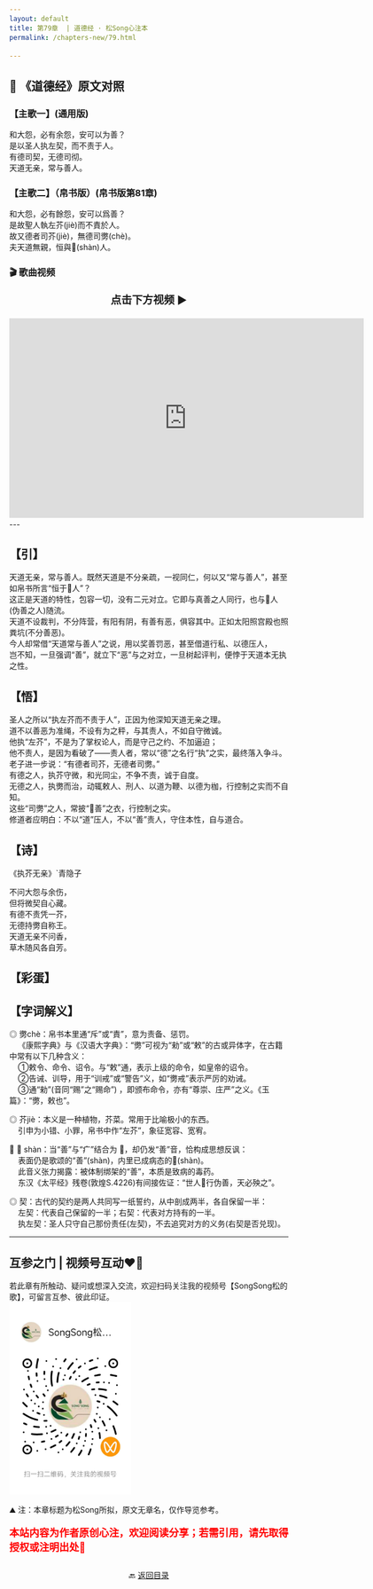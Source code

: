 ```yaml
---
layout: default
title: 第79章  | 道德经 · 松Song心注本
permalink: /chapters-new/79.html

---
```


## 📜 《道德经》原文对照
### 【主歌一】(通用版) 
和大怨，必有余怨，安可以为善？<br>
是以圣人执左契，而不责于人。<br>
有德司契，无德司彻。<br>
天道无亲，常与善人。<br>

### 【主歌二】（帛书版）(帛书版第81章)
和大怨，必有餘怨，安可以爲善？<br>
是故聖人執左芥(jiè)而不責於人。<br>
故又德者司芥(jiè)，無德司勶(chè)。<br>
夫天道無親，恒與𤹍(shàn)人。<br>

### 🎬 歌曲视频
<p style="text-align:center; font-size:1.2rem; font-weight:bold;">
  点击下方视频 ▶️
</p>

<iframe
  src="https://streamable.com/e/wd5pnu"
  width="640"
  height="360"
  frameborder="0"
  allowfullscreen
  loading="lazy">
</iframe>
---

## 【引】
天道无亲，常与善人。既然天道是不分亲疏，一视同仁，何以又“常与善人”，甚至如帛书所言“恒于𤹍人”？<br>
这正是天道的特性，包容一切，没有二元对立。它即与真善之人同行，也与𤹍人(伪善之人)随流。<br>
天道不设裁判，不分阵营，有阳有阴，有善有恶，俱容其中。正如太阳照宫殿也照粪坑(不分善恶)。<br>
今人却常借“天道常与善人”之说，用以奖善罚恶，甚至借道行私、以德压人，<br>
岂不知，一旦强调“善”，就立下“恶”与之对立，一旦树起评判，便悖于天道本无执之性。<br>

## 【悟】
圣人之所以“执左芥而不责于人”，正因为他深知天道无亲之理。<br>
道不以善恶为准绳，不设有为之秤，与其责人，不如自守微诚。<br>
他执“左芥”，不是为了掌权论人，而是守己之约、不加逼迫；<br>
他不责人，是因为看破了——责人者，常以“德”之名行“执”之实，最终落入争斗。<br>
老子进一步说：“有德者司芥，无德者司勶。”<br>
有德之人，执芥守微，和光同尘，不争不责，诚于自度。<br>
无德之人，执勶而治，动辄敕人、刑人、以道为鞭、以德为枷，行控制之实而不自知。<br>
这些“司勶”之人，常披“𤹍善”之衣，行控制之实。<br>
修道者应明白：不以“道”压人，不以“善”责人，守住本性，自与道合。<br>

## 【诗】
《执芥无亲》`青隐子<br>

不问大怨与余伤，<br>
但将微契自心藏。<br>
有德不责凭一芥，<br>
无德持勶自称王。<br>
天道无亲不问香，<br>
草木随风各自芳。<br>

## 【彩蛋】

## 【字词解义】

◎ 	勶chè：帛书本里通“斥”或“責”，意为责备、惩罚。<br>
&nbsp;&nbsp;&nbsp;&nbsp;《康熙字典》与《汉语大字典》：“勶”可视为“勑”或“敕”的古或异体字，在古籍中常有以下几种含义：<br>
&nbsp;&nbsp;&nbsp;&nbsp;①敕令、命令、诏令。与“敕”通，表示上级的命令，如皇帝的诏令。<br>
&nbsp;&nbsp;&nbsp;&nbsp;②告诫、训导，用于“训戒”或“警告”义，如“勶戒”表示严厉的劝诫。<br>
&nbsp;&nbsp;&nbsp;&nbsp;③通“勑”(音同“赐”之“赐命”) ，即颁布命令，亦有“尊崇、庄严”之义。《玉篇》：“勶，敕也”。<br>


◎ 芥jiè：本义是一种植物，芥菜。常用于比喻极小的东西。<br>
&nbsp;&nbsp;&nbsp;&nbsp;引申为小错、小罪，帛书中作“左芥”，象征宽容、宽宥。<br>

◎ 𤹍 shàn：当“善”与“疒”结合为 𤹍，却仍发“善”音，恰构成思想反讽：<br>
&nbsp;&nbsp;&nbsp;&nbsp;表面仍是歌颂的“善”(shàn)，内里已成病态的𤹍(shàn)。<br>
&nbsp;&nbsp;&nbsp;&nbsp;此音义张力揭露：被体制绑架的“善”，本质是致病的毒药。<br>
&nbsp;&nbsp;&nbsp;&nbsp;东汉《太平经》残卷(敦煌S.4226)有间接佐证：“世人𤹍行伪善，天必殃之”。<br>

◎ 契：古代的契约是两人共同写一纸誓约，从中剖成两半，各自保留一半：<br>
&nbsp;&nbsp;&nbsp;&nbsp;左契：代表自己保留的一半；右契：代表对方持有的一半。<br>
&nbsp;&nbsp;&nbsp;&nbsp;执左契：圣人只守自己那份责任(左契)，不去追究对方的义务(右契是否兑现)。<br>

---
##  互参之门 | 视频号互动❤️🤝

若此章有所触动、疑问或想深入交流，欢迎扫码关注我的视频号【SongSong松的歌】，可留言互参、彼此印证。<br>
<img src="../img/qrcode_songsong.jpg" alt="扫码进入视频号" width="220">

⛰️ 注：本章标题为松Song所拟，原文无章名，仅作导览参考。<br>
<p style="color:red; font-size:18px; font-weight:bold;">
本站内容为作者原创心注，欢迎阅读分享；若需引用，请先取得授权或注明出处🙏
</p>

<p style="text-align:center; margin-top:2em;">
  🔙 <a href="{{ '/' | relative_url }}#catalog">返回目录</a>
</p>
